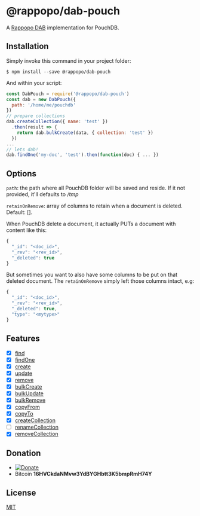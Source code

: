 # @rappopo/dab-pouch

A [Rappopo DAB](https://github.com/rappopo/dab) implementation for PouchDB.

## Installation

Simply invoke this command in your project folder:

```
$ npm install --save @rappopo/dab-pouch
```

And within your script:

```javascript
const DabPouch = require('@rappopo/dab-pouch')
const dab = new DabPouch({
  path: '/home/me/pouchdb'
})
// prepare collections
dab.createCollection({ name: 'test' })
  .then(result => {
    return dab.bulkCreate(data, { collection: 'test' })
  })
...
// lets dab!
dab.findOne('my-doc', 'test').then(function(doc) { ... })
```

## Options

`path`: the path where all PouchDB folder will be saved and reside. If it not provided, it'll defaults to */tmp*

`retainOnRemove`: array of columns to retain when a document is deleted. Default: [].

When PouchDB delete a document, it actually PUTs a document with content like this:

```javascript
{
  "_id": "<doc_id>",
  "_rev": "<rev_id>",
  "_deleted": true
}
```

But sometimes you want to also have some columns to be put on that deleted document. The `retainOnRemove` simply left those columns intact, e.g:

```javascript
{
  "_id": "<doc_id>",
  "_rev": "<rev_id>",
  "_deleted": true,
  "type": "<mytype>"
}
```

## Features

* [x] [find](https://books.rappopo.com/dab/method/find/)
* [x] [findOne](https://books.rappopo.com/dab/method/find-one/)
* [x] [create](https://books.rappopo.com/dab/method/create/)
* [x] [update](https://books.rappopo.com/dab/method/update/)
* [x] [remove](https://books.rappopo.com/dab/method/remove/)
* [x] [bulkCreate](https://books.rappopo.com/dab/method/bulk-create/)
* [x] [bulkUpdate](https://books.rappopo.com/dab/method/bulk-update/)
* [x] [bulkRemove](https://books.rappopo.com/dab/method/bulk-remove/)
* [x] [copyFrom](https://books.rappopo.com/dab/method/copy-from/)
* [x] [copyTo](https://books.rappopo.com/dab/method/copy-to/)
* [x] [createCollection](https://books.rappopo.com/dab/method/create-collection/)
* [ ] [renameCollection](https://books.rappopo.com/dab/method/rename-collection/)
* [x] [removeCollection](https://books.rappopo.com/dab/method/remove-collection/)

## Donation
* [![Donate](https://img.shields.io/badge/Donate-PayPal-green.svg)](https://paypal.me/ardhilukianto)
* Bitcoin **16HVCkdaNMvw3YdBYGHbtt3K5bmpRmH74Y**

## License

[MIT](LICENSE.md)
